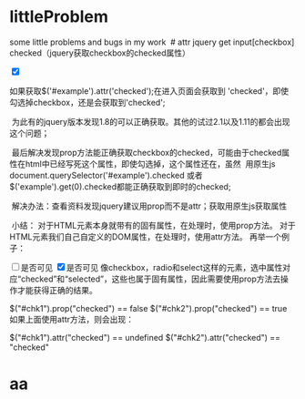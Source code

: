 # littleProblem
some little problems and bugs in my work
  # attr
  jquery get input[checkbox] checked（jquery获取checkbox的checked属性）

  <input id='example' type='checkbox' checked='checked' />
  
  如果获取$('#example').attr('checked');在进入页面会获取到 'checked'，即使勾选掉checkbox，还是会获取到'checked';
  
  为此有的jquery版本发现1.8的可以正确获取。其他的试过2.1以及1.11的都会出现这个问题；
  
  最后解决发现prop方法能正确获取checkbox的checked，可能由于checked属性在html中已经写死这个属性，即使勾选掉，这个属性还在，虽然
  用原生js document.querySelector('#example').checked 或者$('example').get(0).checked都能正确获取到即时的checked;
  
  
  解决办法：查看资料发现jquery建议用prop而不是attr；获取用原生js获取属性
  
  小结：
  对于HTML元素本身就带有的固有属性，在处理时，使用prop方法。
  对于HTML元素我们自己自定义的DOM属性，在处理时，使用attr方法。
  再举一个例子：

  <input id="chk1" type="checkbox" />是否可见
  <input id="chk2" type="checkbox" checked="checked" />是否可见
  像checkbox，radio和select这样的元素，选中属性对应“checked”和“selected”，这些也属于固有属性，因此需要使用prop方法去操作才能获得正确的结果。

  $("#chk1").prop("checked") == false
  $("#chk2").prop("checked") == true
  如果上面使用attr方法，则会出现：

  $("#chk1").attr("checked") == undefined
  $("#chk2").attr("checked") == "checked"
  
  # aa
